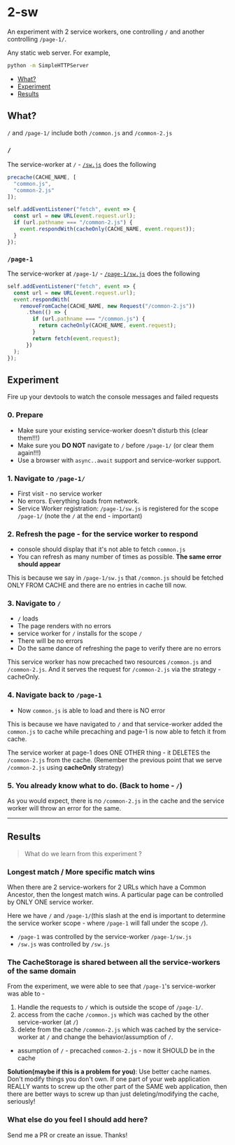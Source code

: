 # 2-sw

An experiment with 2 service workers, one controlling `/` and another controlling `/page-1/`.

Any static web server. For example,

```sh
python -m SimpleHTTPServer
```

+ [What?](#what)
+ [Experiment](#experiment)
+ [Results](#results)

## What?

`/` and `/page-1/` include both `/common.js` and `/common-2.js`

### `/`

The service-worker at `/` - [`/sw.js`](sw.js) does the following

```js
precache(CACHE_NAME, [
  "common.js",
  "common-2.js"
]);

self.addEventListener("fetch", event => {
  const url = new URL(event.request.url);
  if (url.pathname === "/common-2.js") {
    event.respondWith(cacheOnly(CACHE_NAME, event.request));
  }
});
```

### `/page-1`

The service-worker at `/page-1/` - [`/page-1/sw.js`](page-1/sw.js) does the following

```js
self.addEventListener("fetch", event => {
  const url = new URL(event.request.url);
  event.respondWith(
    removeFromCache(CACHE_NAME, new Request("/common-2.js"))
      .then(() => {
        if (url.pathname === "/common.js") {
          return cacheOnly(CACHE_NAME, event.request);
        }
        return fetch(event.request);
      })
  );
});
```

## Experiment

Fire up your devtools to watch the console messages and failed requests

### 0. Prepare

+ Make sure your existing service-worker doesn't disturb this (clear them!!!)
+ Make sure you **DO NOT** navigate to `/` before `/page-1/` (or clear them again!!!)
+ Use a browser with `async..await` support and service-worker support.

### 1. Navigate to `/page-1/`

+ First visit - no service worker
+ No errors. Everything loads from network.
+ Service Worker registration: `/page-1/sw.js` is registered for the scope `/page-1/` (note the `/` at the end - important)

### 2. Refresh the page - for the service worker to respond

+ console should display that it's not able to fetch `common.js`
+ You can refresh as many number of times as possible. **The same error should appear**

This is because we say in `/page-1/sw.js` that `/common.js` should be fetched ONLY FROM CACHE and there are no entries in cache till now.

### 3. Navigate to `/`

+ `/` loads
+ The page renders with no errors
+ service worker for `/` installs for the scope `/`
+ There will be no errors
+ Do the same dance of refreshing the page to verify there are no errors

This service worker has now precached two resources `/common.js` and `/common-2.js`. And it serves the request for `/common-2.js` via the strategy - cacheOnly.

### 4. Navigate back to `/page-1`

+ Now `common.js` is able to load and there is NO error

This is because we have navigated to `/` and that service-worker added the `common.js` to cache while precaching and page-1 is now able to fetch it from cache.

The service worker at page-1 does ONE OTHER thing - it DELETES the `/common-2.js` from the cache. (Remember the previous point that we serve `/common-2.js` using **cacheOnly** strategy)

### 5. You already know what to do. (Back to home - `/`)

As you would expect, there is no `/common-2.js` in the cache and the service worker will throw an error for the same.

--------

## Results

> What do we learn from this experiment ?

### Longest match / More specific match wins

When there are 2 service-workers for 2 URLs which have a Common Ancestor, then the longest match wins. A particular page can be controlled by ONLY ONE service worker.

Here we have `/` and `/page-1/`(this slash at the end is important to determine the service worker scope - where `/page-1` will fall under the scope `/`).

+ `/page-1` was controlled by the service-worker `/page-1/sw.js`
+ `/sw.js` was controlled by `/sw.js`

### The CacheStorage is shared between all the service-workers of the same domain

From the experiment, we were able to see that `/page-1`'s service-worker was able to -

1. Handle the requests to `/` which is outside the scope of `/page-1/`.
2. access from the cache `/common.js` which was cached by the other service-worker (at `/`)
3. delete from the cache `/common-2.js` which was cached by the service-worker at `/` and change the behavior/assumption of `/`.
  + assumption of `/` - precached `common-2.js` - now it SHOULD be in the cache

**Solution(maybe if this is a problem for you)**: Use better cache names. Don't modify things you don't own. If one part of your web application REALLY wants to screw up the other part of the SAME web application, then there are better ways to screw up than just deleting/modifying the cache, seriously!

### What else do you feel I should add here?

Send me a PR or create an issue. Thanks!
